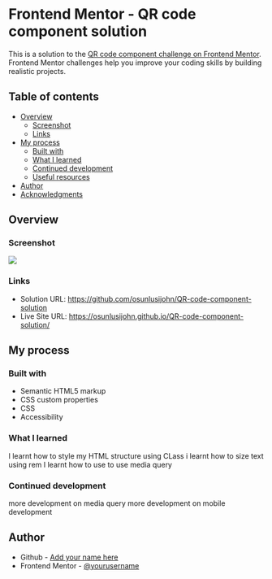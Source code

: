 # Frontend Mentor - QR code component solution

This is a solution to the [QR code component challenge on Frontend Mentor](https://www.frontendmentor.io/challenges/qr-code-component-iux_sIO_H). Frontend Mentor challenges help you improve your coding skills by building realistic projects. 

## Table of contents

- [Overview](#overview)
  - [Screenshot](#screenshot)
  - [Links](#links)
- [My process](#my-process)
  - [Built with](#built-with)
  - [What I learned](#what-i-learned)
  - [Continued development](#continued-development)
  - [Useful resources](#useful-resources)
- [Author](#author)
- [Acknowledgments](#acknowledgments)


## Overview

### Screenshot

![](./screenshot.jpg)


### Links

- Solution URL: https://github.com/osunlusijohn/QR-code-component-solution
- Live Site URL: https://osunlusijohn.github.io/QR-code-component-solution/

## My process

### Built with

- Semantic HTML5 markup
- CSS custom properties
- CSS
- Accessibility


### What I learned

I learnt how to style my HTML structure using CLass
i learnt how to size text using rem
I learnt how to use to use media query




### Continued development

more development on media query
more development on mobile development


## Author

- Github - [Add your name here](https://github.com/osunlusijohn)
- Frontend Mentor - [@yourusername](https://www.frontendmentor.io/profile/osunlusijohn)
